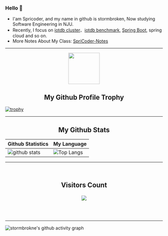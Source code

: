 <!--
**stormbroken/stormbroken** is a ✨ _special_ ✨ repository because its `README.md` (this file) appears on your GitHub profile.

Here are some ideas to get you started:

- 🔭 I’m currently working on ...
- 🌱 I’m currently learning ...
- 👯 I’m looking to collaborate on ...
- 🤔 I’m looking for help with ...
- 💬 Ask me about ...
- 📫 How to reach me: ...
- 😄 Pronouns: ...
- ⚡ Fun fact: ...
-->

### Hello 👋
- I'am Spricoder, and my name in github is stormbroken, Now studying Software Engineering in NJU.
- Recently, I focus on [iotdb cluster](https://github.com/apache/iotdb)、[iotdb benchmark](https://github.com/thulab/iotdb-benchmark), [Spring Boot](https://github.com/stormbroken/Tec-Be/blob/main/Spring%20Boot/Summary-Spring%20Boot%E6%8E%A8%E8%8D%90%E9%98%85%E8%AF%BB.md), spring cloud and so on.
- More Notes About My Class: [SpriCoder-Notes](https://github.com/stormbroken/SpriCoder-Notes)

<hr>

<p align="center">
  <img width="100" src="https://user-images.githubusercontent.com/6661165/91657958-61b4fd00-eb00-11ea-9def-dc7ef5367e34.png" />  
  <h2 align="center">My Github Profile Trophy</h2>
</p>

[![trophy](https://github-profile-trophy.vercel.app/?username=stormbroken&theme=radical&margin-w=40&margin-h=40)](https://github.com/stormbroken)

<hr>

<!-- START NEW SECTION -->
<p align="center">
 <h2 align="center">My Github Stats</h2>

| Github Statistics                                                                                           | My Language                                                                                                                 |
| ----------------------------------------------------------------------------------------------------------- | --------------------------------------------------------------------------------------------------------------------------- |
| ![github stats](https://github-readme-stats.vercel.app/api?username=stormbroken&theme=dark&show_icons=true) | ![Top Langs](https://github-readme-stats.vercel.app/api/top-langs/?username=stormbroken&hide=TeX&layout=compact&theme=dark) |

<hr>

<div align="center">
<br><h2 align="centre"><b>Visitors Count</b></p>  
<p align="center"><img align="center" src="https://profile-counter.glitch.me/{stormbroken}/count.svg" /></p> 
<br></div>

<hr>

![stormbrokne's github activity graph](https://activity-graph.herokuapp.com/graph?username=stormbroken&theme=react-dark)

